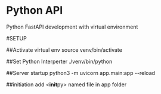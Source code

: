 # Python API

Python FastAPI development with virtual environment

#SETUP

##Activate virtual env
source venv/bin/activate

##Set Python Interperter
./venv/bin/python

##Server startup
python3 -m uvicorn app.main:app --reload

##initiation
add <**init**py> named file in app folder
